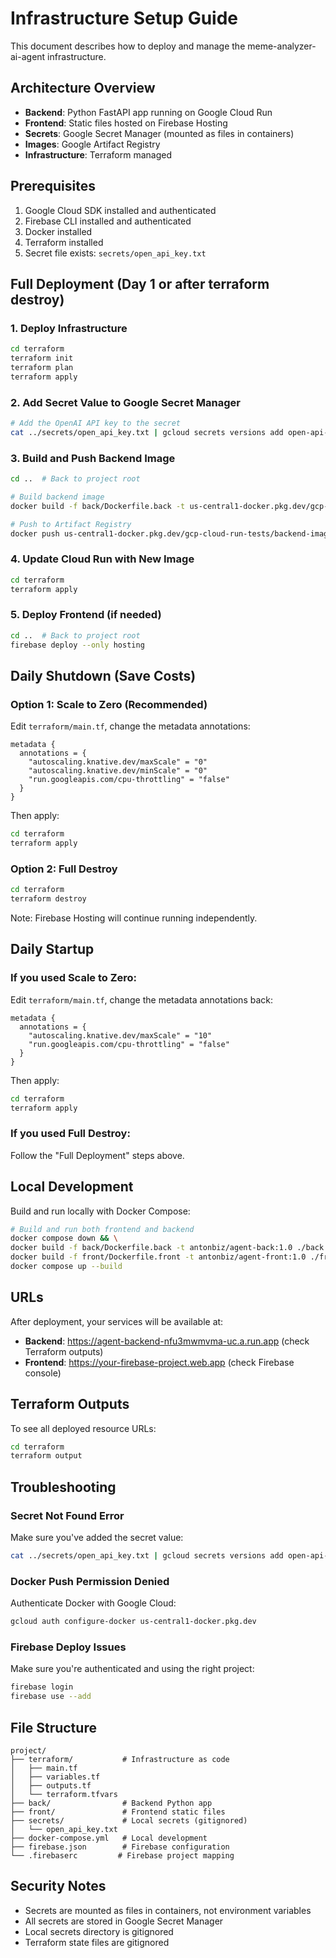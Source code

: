 # Infrastructure Setup Guide

This document describes how to deploy and manage the meme-analyzer-ai-agent infrastructure.

## Architecture Overview

- **Backend**: Python FastAPI app running on Google Cloud Run
- **Frontend**: Static files hosted on Firebase Hosting  
- **Secrets**: Google Secret Manager (mounted as files in containers)
- **Images**: Google Artifact Registry
- **Infrastructure**: Terraform managed

## Prerequisites

1. Google Cloud SDK installed and authenticated
2. Firebase CLI installed and authenticated  
3. Docker installed
4. Terraform installed
5. Secret file exists: `secrets/open_api_key.txt`

## Full Deployment (Day 1 or after terraform destroy)

### 1. Deploy Infrastructure
```bash
cd terraform
terraform init
terraform plan
terraform apply
```

### 2. Add Secret Value to Google Secret Manager
```bash
# Add the OpenAI API key to the secret
cat ../secrets/open_api_key.txt | gcloud secrets versions add open-api-key --data-file=-
```

### 3. Build and Push Backend Image
```bash
cd ..  # Back to project root

# Build backend image
docker build -f back/Dockerfile.back -t us-central1-docker.pkg.dev/gcp-cloud-run-tests/backend-images/agent-back:latest ./back

# Push to Artifact Registry
docker push us-central1-docker.pkg.dev/gcp-cloud-run-tests/backend-images/agent-back:latest
```

### 4. Update Cloud Run with New Image
```bash
cd terraform
terraform apply
```

### 5. Deploy Frontend (if needed)
```bash
cd ..  # Back to project root
firebase deploy --only hosting
```

## Daily Shutdown (Save Costs)

### Option 1: Scale to Zero (Recommended)
Edit `terraform/main.tf`, change the metadata annotations:
```hcl
metadata {
  annotations = {
    "autoscaling.knative.dev/maxScale" = "0"
    "autoscaling.knative.dev/minScale" = "0"
    "run.googleapis.com/cpu-throttling" = "false"
  }
}
```

Then apply:
```bash
cd terraform
terraform apply
```

### Option 2: Full Destroy
```bash
cd terraform
terraform destroy
```

Note: Firebase Hosting will continue running independently.

## Daily Startup

### If you used Scale to Zero:
Edit `terraform/main.tf`, change the metadata annotations back:
```hcl
metadata {
  annotations = {
    "autoscaling.knative.dev/maxScale" = "10"
    "run.googleapis.com/cpu-throttling" = "false"
  }
}
```

Then apply:
```bash
cd terraform
terraform apply
```

### If you used Full Destroy:
Follow the "Full Deployment" steps above.

## Local Development

Build and run locally with Docker Compose:
```bash
# Build and run both frontend and backend
docker compose down && \
docker build -f back/Dockerfile.back -t antonbiz/agent-back:1.0 ./back && \
docker build -f front/Dockerfile.front -t antonbiz/agent-front:1.0 ./front && \
docker compose up --build
```

## URLs

After deployment, your services will be available at:
- **Backend**: https://agent-backend-nfu3mwmvma-uc.a.run.app (check Terraform outputs)
- **Frontend**: https://your-firebase-project.web.app (check Firebase console)

## Terraform Outputs

To see all deployed resource URLs:
```bash
cd terraform
terraform output
```

## Troubleshooting

### Secret Not Found Error
Make sure you've added the secret value:
```bash
cat ../secrets/open_api_key.txt | gcloud secrets versions add open-api-key --data-file=-
```

### Docker Push Permission Denied
Authenticate Docker with Google Cloud:
```bash
gcloud auth configure-docker us-central1-docker.pkg.dev
```

### Firebase Deploy Issues
Make sure you're authenticated and using the right project:
```bash
firebase login
firebase use --add
```

## File Structure

```
project/
├── terraform/           # Infrastructure as code
│   ├── main.tf
│   ├── variables.tf
│   ├── outputs.tf
│   └── terraform.tfvars
├── back/                # Backend Python app
├── front/               # Frontend static files
├── secrets/             # Local secrets (gitignored)
│   └── open_api_key.txt
├── docker-compose.yml   # Local development
├── firebase.json        # Firebase configuration
└── .firebaserc         # Firebase project mapping
```

## Security Notes

- Secrets are mounted as files in containers, not environment variables
- All secrets are stored in Google Secret Manager
- Local secrets directory is gitignored
- Terraform state files are gitignored